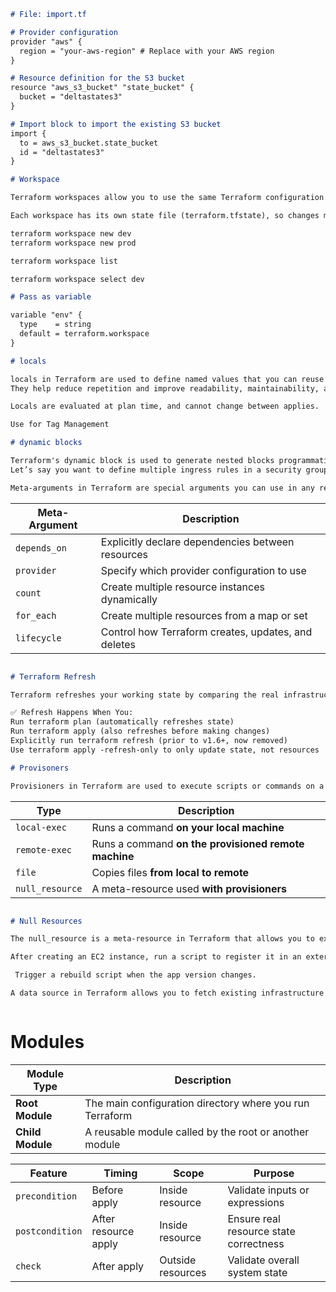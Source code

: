 ```markdown
# File: import.tf

# Provider configuration
provider "aws" {
  region = "your-aws-region" # Replace with your AWS region
}

# Resource definition for the S3 bucket
resource "aws_s3_bucket" "state_bucket" {
  bucket = "deltastates3"
}

# Import block to import the existing S3 bucket
import {
  to = aws_s3_bucket.state_bucket
  id = "deltastates3"
}

# Workspace

Terraform workspaces allow you to use the same Terraform configuration to manage multiple environments or copies of infrastructure, like dev, staging, and prod.

Each workspace has its own state file (terraform.tfstate), so changes made in one workspace don’t affect the others.

terraform workspace new dev
terraform workspace new prod

terraform workspace list

terraform workspace select dev

# Pass as variable

variable "env" {
  type    = string
  default = terraform.workspace
}

# locals

locals in Terraform are used to define named values that you can reuse throughout your configuration.
They help reduce repetition and improve readability, maintainability, and logic abstraction

Locals are evaluated at plan time, and cannot change between applies.

Use for Tag Management

# dynamic blocks

Terraform's dynamic block is used to generate nested blocks programmatically based on loops or conditions—especially when the number or content of nested blocks isn't fixed.
Let’s say you want to define multiple ingress rules in a security group dynamically based on a list of CIDRs or ports.

Meta-arguments in Terraform are special arguments you can use in any resource block to change its behavior.
```

| Meta-Argument | Description                                         |
| ------------- | --------------------------------------------------- |
| `depends_on`  | Explicitly declare dependencies between resources   |
| `provider`    | Specify which provider configuration to use         |
| `count`       | Create multiple resource instances dynamically      |
| `for_each`    | Create multiple resources from a map or set         |
| `lifecycle`   | Control how Terraform creates, updates, and deletes |

```markdown

# Terraform Refresh

Terraform refreshes your working state by comparing the real infrastructure with what’s stored in your terraform.tfstate file.

✅ Refresh Happens When You:
Run terraform plan (automatically refreshes state)
Run terraform apply (also refreshes before making changes)
Explicitly run terraform refresh (prior to v1.6+, now removed)
Use terraform apply -refresh-only to only update state, not resources

# Provisoners

Provisioners in Terraform are used to execute scripts or commands on a local machine or on a remote resource after it's created. They're mainly used for bootstrapping, configuration, or custom post-deployment actions.
```

| Type            | Description                                          |
| --------------- | ---------------------------------------------------- |
| `local-exec`    | Runs a command **on your local machine**             |
| `remote-exec`   | Runs a command **on the provisioned remote machine** |
| `file`          | Copies files **from local to remote**                |
| `null_resource` | A meta-resource used **with provisioners**           |

```markdown

# Null Resources 

The null_resource is a meta-resource in Terraform that allows you to execute scripts or actions without managing actual infrastructure.

After creating an EC2 instance, run a script to register it in an external CMDB or monitoring tool.

 Trigger a rebuild script when the app version changes.

A data source in Terraform allows you to fetch existing infrastructure details from a provider (like AWS, Azure, GCP, etc.) without managing it.



```

 # Modules

 | Module Type      | Description                                              |
| ---------------- | -------------------------------------------------------- |
| **Root Module**  | The main configuration directory where you run Terraform |
| **Child Module** | A reusable module called by the root or another module   |


| Feature         | Timing               | Scope             | Purpose                                |
| --------------- | -------------------- | ----------------- | -------------------------------------- |
| `precondition`  | Before apply         | Inside resource   | Validate inputs or expressions         |
| `postcondition` | After resource apply | Inside resource   | Ensure real resource state correctness |
| `check`         | After apply          | Outside resources | Validate overall system state          |


